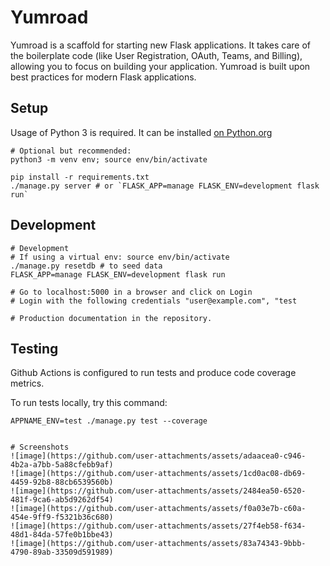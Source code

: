 # Yumroad

Yumroad is a scaffold for starting new Flask applications. It takes care of the boilerplate code (like User Registration, OAuth, Teams, and Billing), allowing you to focus on building your application. Yumroad is built upon best practices for modern Flask applications.

## Setup

Usage of Python 3 is required. It can be installed [on Python.org](https://www.python.org/downloads/)

```
# Optional but recommended:
python3 -m venv env; source env/bin/activate

pip install -r requirements.txt
./manage.py server # or `FLASK_APP=manage FLASK_ENV=development flask run`
```

## Development

```
# Development
# If using a virtual env: source env/bin/activate
./manage.py resetdb # to seed data
FLASK_APP=manage FLASK_ENV=development flask run

# Go to localhost:5000 in a browser and click on Login
# Login with the following credentials "user@example.com", "test

# Production documentation in the repository.
```

## Testing

Github Actions is configured to run tests and produce code coverage metrics.

To run tests locally, try this command:

```
APPNAME_ENV=test ./manage.py test --coverage


# Screenshots
![image](https://github.com/user-attachments/assets/adaacea0-c946-4b2a-a7bb-5a88cfebb9af)
![image](https://github.com/user-attachments/assets/1cd0ac08-db69-4459-92b8-88cb6539560b)
![image](https://github.com/user-attachments/assets/2484ea50-6520-481f-9ca6-ab5d9262df54)
![image](https://github.com/user-attachments/assets/f0a03e7b-c60a-454e-9ff9-f5321b36c680)
![image](https://github.com/user-attachments/assets/27f4eb58-f634-48d1-84da-57fe0b1bbe43)
![image](https://github.com/user-attachments/assets/83a74343-9bbb-4790-89ab-33509d591989)









